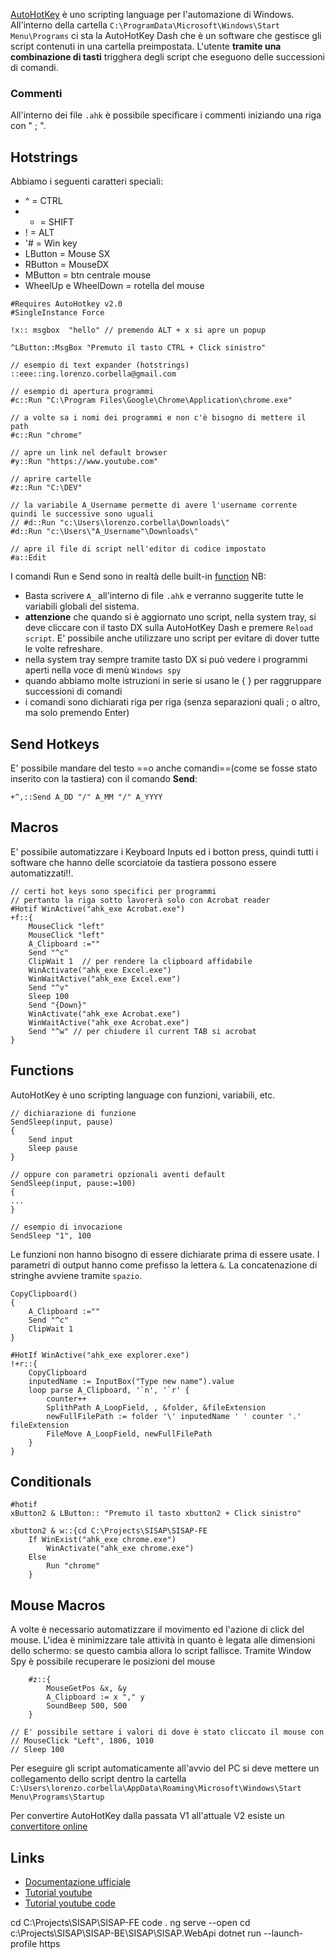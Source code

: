 [AutoHotKey](https://www.autohotkey.com/) è uno scripting language per l'automazione di Windows. All'interno della cartella `C:\ProgramData\Microsoft\Windows\Start Menu\Programs` ci sta la AutoHotKey Dash che è un software che gestisce gli script contenuti in una cartella preimpostata. L'utente **tramite una combinazione di tasti** trigghera degli script che eseguono delle successioni di comandi.

### Commenti
All'interno dei file `.ahk` è possibile specificare i commenti iniziando una riga con " ; ".
## Hotstrings

Abbiamo i seguenti caratteri speciali:
- ^ = CTRL
- + = SHIFT
- !   = ALT
- '# = Win key
- LButton = Mouse SX
- RButton = MouseDX
- MButton = btn centrale mouse
- WheelUp e WheelDown = rotella del mouse
```
#Requires AutoHotkey v2.0
#SingleInstance Force

!x:: msgbox  "hello" // premendo ALT + x si apre un popup

^LButton::MsgBox "Premuto il tasto CTRL + Click sinistro"

// esempio di text expander (hotstrings)
::eee::ing.lorenzo.corbella@gmail.com   

// esempio di apertura programmi
#c::Run "C:\Program Files\Google\Chrome\Application\chrome.exe"

// a volte sa i nomi dei programmi e non c'è bisogno di mettere il path
#c::Run "chrome"

// apre un link nel default browser
#y::Run "https://www.youtube.com"

// aprire cartelle
#z::Run "C:\DEV"

// la variabile A_Username permette di avere l'username corrente quindi le successive sono uguali
// #d::Run "c:\Users\lorenzo.corbella\Downloads\"
#d::Run "c:\Users\"A_Username"\Downloads\"

// apre il file di script nell'editor di codice impostato
#a::Edit
```

I comandi Run e Send sono in realtà delle built-in [function](.Functions)
NB: 
- Basta scrivere `A_` all'interno di file `.ahk` e verranno suggerite tutte le variabili globali del sistema.
- **attenzione** che quando si è aggiornato uno script, nella system tray, si deve cliccare con il tasto DX sulla AutoHotKey Dash e premere `Reload script`. E' possibile anche utilizzare uno script per evitare di dover tutte le volte refreshare.
- nella system tray sempre tramite tasto DX si può vedere i programmi aperti nella voce di menù `Windows spy`
- quando abbiamo molte istruzioni in serie si usano le { } per raggruppare successioni di comandi
- i comandi sono dichiarati riga per riga (senza separazioni quali ; o altro, ma solo premendo Enter)  

## Send Hotkeys
E' possibile mandare del testo ==o anche comandi==(come se fosse stato inserito con la tastiera)  con il comando **Send**:
```
+^,::Send A_DD "/" A_MM "/" A_YYYY
```

## Macros
E' possibile automatizzare i Keyboard Inputs ed i botton press, quindi tutti i software che hanno delle scorciatoie da tastiera possono essere automatizzati!!.
```
// certi hot keys sono specifici per programmi
// pertanto la riga sotto lavorerà solo con Acrobat reader
#Hotif WinActive("ahk_exe Acrobat.exe")
+f::{
	MouseClick "left"
	MouseClick "left"
	A_Clipboard :=""
	Send "^c"
	ClipWait 1  // per rendere la clipboard affidabile
	WinActivate("ahk_exe Excel.exe")
	WinWaitActive("ahk_exe Excel.exe")
	Send "^v"
	Sleep 100
	Send "{Down}"
	WinActivate("ahk_exe Acrobat.exe")
	WinWaitActive("ahk_exe Acrobat.exe")
	Send "^w" // per chiudere il current TAB si acrobat
}
```
## Functions
AutoHotKey  è uno scripting language con funzioni, variabili, etc.

```
// dichiarazione di funzione
SendSleep(input, pause)
{
	Send input
	Sleep pause
}

// oppure con parametri opzionali aventi default
SendSleep(input, pause:=100)
{
...
}

// esempio di invocazione
SendSleep "1", 100
```

Le funzioni non hanno bisogno di essere dichiarate prima di essere usate. I parametri di output hanno come prefisso la lettera `&`. La concatenazione di stringhe avviene tramite `spazio`.
```
CopyClipboard()
{
	A_Clipboard :=""
	Send "^c"
	ClipWait 1
}

#HotIf WinActive("ahk_exe explorer.exe")
!+r::{
	CopyClipboard
	inputedName := InputBox("Type new name").value
	loop parse A_Clipboard, '`n', '`r' {
		counter++
		SplithPath A_LoopField, , &folder, &fileExtension
		newFullFilePath := folder '\' inputedName ' ' counter '.' fileExtension
		FileMove A_LoopField, newFullFilePath
	}
}
```

## Conditionals
```
#hotif
xButton2 & LButton:: "Premuto il tasto xbutton2 + Click sinistro"

xbutton2 & w::{cd C:\Projects\SISAP\SISAP-FE
	If WinExist("ahk_exe chrome.exe")
		WinActivate("ahk_exe chrome.exe") 
	Else
	    Run "chrome"
	}
```

## Mouse Macros
A volte è necessario automatizzare il movimento ed l'azione di click del mouse. L'idea è minimizzare tale attività in quanto è legata alle dimensioni dello schermo: se questo cambia allora lo script fallisce. Tramite Window Spy è possibile recuperare le posizioni del mouse 
```
	#z::{
		MouseGetPos &x, &y
		A_Clipboard := x "," y
		SoundBeep 500, 500
	}

// E' possibile settare i valori di dove è stato cliccato il mouse con 
// MouseClick "Left", 1806, 1010
// Sleep 100

```

Per eseguire gli script automaticamente all'avvio del PC si deve mettere un collegamento dello script dentro la cartella `C:\Users\lorenzo.corbella\AppData\Roaming\Microsoft\Windows\Start Menu\Programs\Startup` 

Per convertire AutoHotKey dalla passata V1 all'attuale V2 esiste un [convertitore online ](https://github.com/mmikeww/AHK-v2-script-converter)


## Links
- [Documentazione ufficiale](https://www.autohotkey.com/docs/v2/)
- [Tutorial youtube](https://www.youtube.com/watch?v=pT4BRiOEVY0&ab_channel=TutoByte)
- [Tutorial youtube code](https://www.youtube.com/redirect?event=video_description&redir_token=QUFFLUhqbnVpOVpDdXdFaUdHZ3hfQTUtaTF0bHkxbDY2QXxBQ3Jtc0ttWXQtcDItakdKcS16Uk45LVVKTHFCaFg4SzRENlZ4VTF0bmVHdjNwYUFMU0JmRjRBV0VPZFUtdkJFVEl1VTBZOEZFTllSTVFEa2tESDg0WW5NUW93LXJDSFdyQlpZMXl6d3Z5QkFiYndmNEd3bER6MA&q=https%3A%2F%2Fpastebin.com%2F8nmHpmKf&v=pT4BRiOEVY0)


cd C:\Projects\SISAP\SISAP-FE
code .
ng serve --open
cd c:\Projects\SISAP\SISAP-BE\SISAP\SISAP.WebApi
dotnet run --launch-profile https


